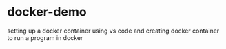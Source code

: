 # docker-demo
setting up a docker container using vs code and creating docker container to run a program in docker
